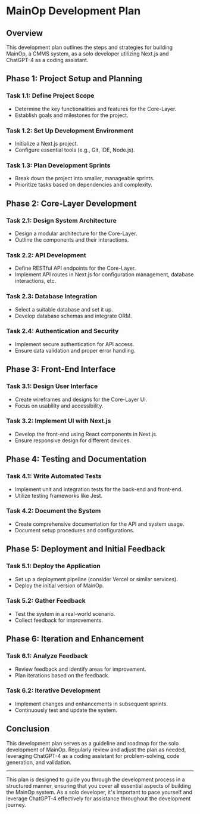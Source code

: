 # MainOp Development Plan

## Overview
This development plan outlines the steps and strategies for building MainOp, a CMMS system, as a solo developer utilizing Next.js and ChatGPT-4 as a coding assistant.

## Phase 1: Project Setup and Planning

### Task 1.1: Define Project Scope
- Determine the key functionalities and features for the Core-Layer.
- Establish goals and milestones for the project.

### Task 1.2: Set Up Development Environment
- Initialize a Next.js project.
- Configure essential tools (e.g., Git, IDE, Node.js).

### Task 1.3: Plan Development Sprints
- Break down the project into smaller, manageable sprints.
- Prioritize tasks based on dependencies and complexity.

## Phase 2: Core-Layer Development

### Task 2.1: Design System Architecture
- Design a modular architecture for the Core-Layer.
- Outline the components and their interactions.

### Task 2.2: API Development
- Define RESTful API endpoints for the Core-Layer.
- Implement API routes in Next.js for configuration management, database interactions, etc.

### Task 2.3: Database Integration
- Select a suitable database and set it up.
- Develop database schemas and integrate ORM.

### Task 2.4: Authentication and Security
- Implement secure authentication for API access.
- Ensure data validation and proper error handling.

## Phase 3: Front-End Interface

### Task 3.1: Design User Interface
- Create wireframes and designs for the Core-Layer UI.
- Focus on usability and accessibility.

### Task 3.2: Implement UI with Next.js
- Develop the front-end using React components in Next.js.
- Ensure responsive design for different devices.

## Phase 4: Testing and Documentation

### Task 4.1: Write Automated Tests
- Implement unit and integration tests for the back-end and front-end.
- Utilize testing frameworks like Jest.

### Task 4.2: Document the System
- Create comprehensive documentation for the API and system usage.
- Document setup procedures and configurations.

## Phase 5: Deployment and Initial Feedback

### Task 5.1: Deploy the Application
- Set up a deployment pipeline (consider Vercel or similar services).
- Deploy the initial version of MainOp.

### Task 5.2: Gather Feedback
- Test the system in a real-world scenario.
- Collect feedback for improvements.

## Phase 6: Iteration and Enhancement

### Task 6.1: Analyze Feedback
- Review feedback and identify areas for improvement.
- Plan iterations based on the feedback.

### Task 6.2: Iterative Development
- Implement changes and enhancements in subsequent sprints.
- Continuously test and update the system.

## Conclusion
This development plan serves as a guideline and roadmap for the solo development of MainOp. Regularly review and adjust the plan as needed, leveraging ChatGPT-4 as a coding assistant for problem-solving, code generation, and validation.

---

This plan is designed to guide you through the development process in a structured manner, ensuring that you cover all essential aspects of building the MainOp system. As a solo developer, it's important to pace yourself and leverage ChatGPT-4 effectively for assistance throughout the development journey.

